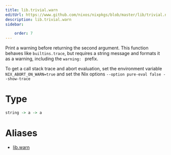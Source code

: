 ```yaml
---
title: lib.trivial.warn
editUrl: https://www.github.com/nixos/nixpkgs/blob/master/lib/trivial.nix#L472C10
description: lib.trivial.warn
sidebar:

    order: 7
---
```


Print a warning before returning the second argument. This function behaves
like `builtins.trace`, but requires a string message and formats it as a
warning, including the `warning: ` prefix.

To get a call stack trace and abort evaluation, set the environment variable
`NIX_ABORT_ON_WARN=true` and set the Nix options `--option pure-eval false --show-trace`

# Type

```haskell
string -> a -> a
```


# Aliases

- [lib.warn](reference/lib/lib-warn)


